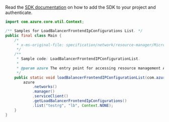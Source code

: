 Read the [SDK documentation](https://github.com/Azure/azure-sdk-for-java/blob/azure-resourcemanager_2.12.0/sdk/resourcemanager/azure-resourcemanager/README.md) on how to add the SDK to your project and authenticate.

```java
import com.azure.core.util.Context;

/** Samples for LoadBalancerFrontendIpConfigurations List. */
public final class Main {
    /*
     * x-ms-original-file: specification/network/resource-manager/Microsoft.Network/stable/2021-05-01/examples/LoadBalancerFrontendIPConfigurationList.json
     */
    /**
     * Sample code: LoadBalancerFrontendIPConfigurationList.
     *
     * @param azure The entry point for accessing resource management APIs in Azure.
     */
    public static void loadBalancerFrontendIPConfigurationList(com.azure.resourcemanager.AzureResourceManager azure) {
        azure
            .networks()
            .manager()
            .serviceClient()
            .getLoadBalancerFrontendIpConfigurations()
            .list("testrg", "lb", Context.NONE);
    }
}
```
